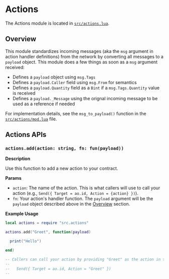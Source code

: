 # Actions

The Actions module is located in [`src/actions.lua`](../src/actions.lua).

## Overview

This module standardizes incoming messages (aka the `msg` argument in action handler definitions) from the network by converting all messages to a `payload` object. This module does a few things as soon as a `msg` argument received:

- Defines a `payload` object using `msg.Tags`
- Defines a `payload.Caller` field using `msg.From` for semantics
- Defines a `payload.Quantity` field as a `Bint` if a `msg.Tags.Quantity` value is received
- Defines a `payload._Message` using the orignal incoming message to be used as a reference if needed

For implementation details, see the `msg_to_payload()` function in the [`src/actions/mod.lua`](../actions/mod.lua) file.

## Actions APIs

### `actions.add(action: string, fn: fun(payload))`

__Description__

Use this function to add a new action to your contract.

__Params__

- `action`: The name of the action. This is what callers will use to call your action (e.g., `Send({ Target = ao.id, Action = {action} })`).
- `fn`: Your action's handler function. The `payload` argument will be the `payload` object described above in the [Overview](#overview) section.

__Example Usage__

```lua
local actions = require "src.actions"

actions.add("Greet", function(payload)

  print("Hello")

end)

-- Callers can call your action by providing "Greet" as the action in their message. For example:
--
--   Send({ Target = ao.id, Action = "Greet" })
--
```
